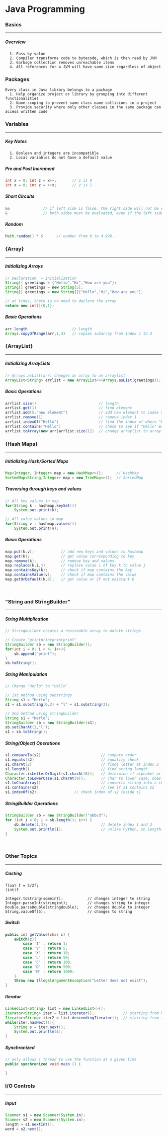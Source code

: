 # Java Programming 

### Basics 
---
##### Overview
```
  1. Pass by value 
  2. Compiler transforms code to bytecode, which is then read by JVM
  3. Garbage collection removes unreachable items 
  4. All references for a JVM will have same size regardless of object 
```

### Packages
```
Every class in Java library belongs to a package 
  1. Help organize project or library by grouping into different functionalities 
  2. Name-scoping to prevent same class name collisions in a project 
  3. Provide security where only other classes in the same package can access written code  
```

### Variables 
---
##### Key Notes 
```
  1. Boolean and integers are incompatible 
  2. Local variables do not have a default value
```

##### Pre and Post Increment 
```java
int x = 0; int z = x++;       // z is 0 
int x = 0; int z = ++x;       // z is 1  
```

##### Short Circuits 
```java
&&               // if left side is false, the right side will not be evaluated 
&                // both sides must be evaluated, even if the left side is false
```

##### Random
```java
Math.random() * 5      // number from 0 to 4.999..
```


### {Array}
---
##### Initializing Arrays
```java
// Declaration  = Initialization 
String[] greetings = {"Hello","Hi","How are you"};
String[] greetings = new String[5]; 
String[] greetings = new String[]{"Hello","Hi","How are you"}; 

// at times, there is no need to declare the array 
return new int[]{0,1};
```

##### Basic Operations
```java
arr.length                    // length
Arrays.copyOfRange(arr,1,3)   // copies subarray from index 1 to 3
```

### {ArrayList}
---
##### Initializing ArrayLists
```java
// Arrays.asList(arr) changes an array to an arraylist
ArrayList<String> arrlist = new ArrayList<>(Arrays.asList(greetings));
```

##### Basic Operations
```java
arrlist.size()                            // length
arrlist.get(1)                            // find element 
arrlist.add(5,"new element")              // add new element to index 5
arrlist.remove(1)                         // remove index 1
arrlist.indexOf("Hello")                  // find the index of where "Hello" is
arrlist.contains("Hello")                 // check to see if "Hello" exists  
arrlist.toArray(new arr[arrlist.size()])  // change arraylist to array type
```


### {Hash Maps}
---
##### Initializing Hash/Sorted Maps
```java
Map<Integer, Integer> map = new HashMap<>();      // HashMap
SortedMap<String,Integer> map = new TreeMap<>();  // SortedMap
```

##### Traversing through keys and values
```java
// All key values in map
for(String k : hashmap.keySet()) 
	System.out.print(k);

// All value values in map
for(String v : hashmap.values()) 
	System.out.print(v);
```

##### Basic Operations
``` java
map.put(k,v);            // add new keys and values to hashmap
map.get(k);              // get value corresponding to key
map.remove(k);           // remove key and values
map.replace(k,i,j)       // replace value i of key k to value j
map.containsKey(k);      // check if map contains the key
map.containsValue(v);    // check if map contains the value
map.getOrDefault(k,0);   // get value or if not existant 0 
```

<br />

### "String and StringBuilder" 
---
##### String Multiplication 
```java
// Stringbuilder creates a resizeable array to mutate strings

// Create "printprintprintprint"
StringBuilder sb = new StringBuilder();
for(int i = 0; i < 4; i++){
	sb.append("print");
}
sb.toString();
```

##### String Manipulation
```java
// Change "Herlo" to "Hello"

// 1st method using substrings
String s1 = "Herlo";
s1 = s1.substring(0,2) + "l" + s1.substring(3);

// 2nd method using stringbuilder
String s1 = "Herlo";
StringBuilder sb = new StringBuilder(s1);
sb.setCharAt(2,'l');
s1 = sb.toString();
```

##### String(Object) Operations
```java
s1.compareTo(s2)                           // compare order
s1.equals(s2)                              // equality check
s1.charAt(2)                               // finds letter at index 2
s1.length()                                // find string length
Character.isLetterOrDigit(s1.charAt(0));   // determine if alphabet or number
Character.toLowerCase(s1.charAt(0));       // char to lower case, does not mutate string
s1.toCharArray()                           // converts string into a character array
s1.contains(s2)                            // see if s1 contains s2
s1.indexOf(s2)				   // check index of s2 inside s1
```

##### StringBuilder Operations
```java
StringBuilder sb = new StringBuilder("abbcd");
for (int i = 0; i < sb.length(); i++) {
    sb.delete(1,3);                        // delete index 1 and 2
    System.out.println(i);                 // unlike Python, sb.length() will change to 4 during the for loop
}
```

<br />

### Other Topics
---
##### Casting
```
float f = 5/2f;
(int)f

Integer.toString(someint);           // changes integer to string
Integer.parseInt(stringint);         // changes string to integer
Double.parseDouble(stringdouble);    // changes double to integer
String.valueOf(5);                   // changes to string
```

##### Switch
```java
public int getValue(char c) {
    switch(c){
        case 'I' : return 1;
        case 'V' : return 5;
        case 'X' : return 10;
        case 'L' : return 50;
        case 'C' : return 100;
        case 'D' : return 500;
        case 'M' : return 1000;
    }
    throw new IllegalArgumentException("Letter does not exist");
}
```

##### Iterator
```java
LinkedList<String> list = new LinkedList<>();
Iterator<String> iter = list.iterator();             // starting from head
Iterator<String> iter2 = list.descendingIterator();  // starting from tail
while(iter.hasNext()){
    String s = iter.next();
    System.out.println(s);
}
```

##### Synchronized
```java
// only allows 1 thread to use the function at a given time 
public synchronized void main () {

}   
```

### I/O Controls
---
##### Input
```java
Scanner s1 = new Scanner(System.in);
Scanner s2 = new Scanner(System.in);
length = s1.nextInt();
word = s2.next();
```


